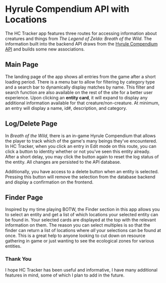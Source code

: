# Hyrule Compendium API with Locations
The HC Tracker app features three routes for accessing information about creatures and things from *The Legend of Zelda: Breath of the Wild*.
The information built into the backend API draws from the [Hyrule Compendium API](https://gadhagod.github.io/Hyrule-Compendium-API/#/) and builds some new associations.

## Main Page
The landing page of the app shows all entries from the game after a short loading period. There is a menu bar to allow for filtering by category type and a search bar to dynamically display matches by name. This filter and search function are also available on the rest of the site for a better user experience. Upon clicking an **entity card**, it will expand to display any additional information available for that creature/non-creature. At minimum, an entry will display a name, id#, description, and category.

## Log/Delete Page
In *Breath of the Wild*, there is an in-game Hyrule Compendium that allows the player to track which of the game's many beings they've encountered. In HC Tracker, when you click an entry in Edit mode on this route, you can click a button to identity whether or not you've seen this entity already. After a short delay, you may click the button again to reset the log status of the entity. All changes are persisted to the API database.

Additionally, you have access to a delete button when an entity is selected. Pressing this button will remove the selection from the database backend and display a confirmation on the frontend.

## Finder Page
Inspired by my time playing BOTW, the Finder section in this app allows you to select an entity and get a list of which locations your selected entity can be found in. Your selected cards are displayed at the top with the relevant information on them. The reason you can select multiples is so that the finder can return a list of locations where *all* your selections can be found at once. This is a great help to anyone looking to cut down on resource gathering in game or just wanting to see the ecological zones for various entities.

### Thank You
I hope HC Tracker has been useful and informative, I have many additional features in mind, some of which I plan to add in the future.